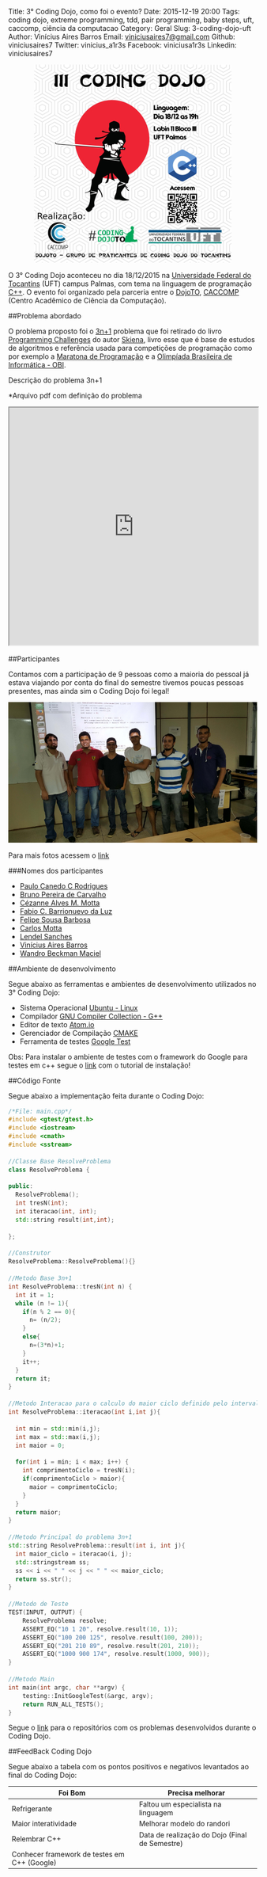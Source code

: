 Title: 3° Coding Dojo, como foi o evento?
Date: 2015-12-19 20:00
Tags: coding dojo, extreme programming, tdd, pair programming, baby steps, uft, caccomp, ciência da computacao
Category: Geral
Slug: 3-coding-dojo-uft
Author: Vinícius Aires Barros
Email:  viniciusaires7@gmail.com
Github: viniciusaires7
Twitter: vinicius_a1r3s
Facebook: viniciusa1r3s
Linkedin: viniciusaires7

<p align="center">
  <img src="https://raw.githubusercontent.com/dojoto/dojoto.github.io/pelican/content/images/viniciusaires7/3-dojo-banner.jpg"/>
</p>

O 3° Coding Dojo aconteceu no dia 18/12/2015 na <a target="_blank" href="http://www.uft.edu.br">Universidade Federal do Tocantins</a> (UFT) campus Palmas, com tema na linguagem de programação <a target="_blank" href="https://pt.wikipedia.org/wiki/C%2B%2B">C++</a>.
O evento foi organizado pela parceria entre o <a target="_blank" href="http://dojoto.info">DojoTO</a>, <a target="_blank" href="https://www.facebook.com/caccompuft">CACCOMP</a> (Centro Acadêmico de Ciência da Computação).

##Problema abordado

O problema proposto foi o [3n+1](https://uva.onlinejudge.org/index.php?option=com_onlinejudge&Itemid=8&page=show_problem&problem=36) problema que foi retirado do livro [Programming Challenges](http://www.programming-challenges.com/) do autor [Skiena](http://www3.cs.stonybrook.edu/~skiena/), livro esse que é base de estudos de algoritmos e referência usada para competições de programação como por exemplo a [Maratona de Programação](http://maratona.ime.usp.br/) e a [Olimpíada Brasileira de Informática - OBI](http://olimpiada.ic.unicamp.br/).

Descrição do problema 3n+1

*Arquivo pdf com definição do problema

<iframe src="https://drive.google.com/file/d/0BwOxXBIiBMq4ZXpUdzFVNEhfYkU/preview" width="100%" height="480"></iframe>

##Participantes

Contamos com a participação de 9 pessoas como a maioria do pessoal já estava viajando por conta do final do semestre tivemos poucas pessoas presentes, mas ainda sim o Coding Dojo foi legal!

<p align="center">
  <img src="https://raw.githubusercontent.com/dojoto/dojoto.github.io/pelican/content/images/viniciusaires7/coding-dojo-18-12-2015.jpg"/>
</p>

Para mais fotos acessem o [link](https://goo.gl/photos/RoLwwdiiWEd857Un6)

###Nomes dos participantes

- [Paulo Canedo C Rodrigues](https://www.facebook.com/paulocanedo)
- [Bruno Pereira de Carvalho](https://www.facebook.com/bruno.p.carvalho.754)
- [Cézanne Alves M. Motta](https://www.facebook.com/cezanne.alves)
- [Fabio C. Barrionuevo da Luz](https://www.facebook.com/fabiocbarrionuevo)
- [Felipe Sousa Barbosa](https://www.facebook.com/felipe.sousabarbosa.3)
- [Carlos Motta](https://www.facebook.com/carloscasca)
- [Lendel Sanches](https://www.facebook.com/Lendelsanches)
- [Vinícius Aires Barros](https://www.facebook.com/viniciusa1r3s)
- [Wandro Beckman Maciel](https://www.facebook.com/wandrobeckman)

##Ambiente de desenvolvimento

Segue abaixo as ferramentas e ambientes de desenvolvimento utilizados no 3° Coding Dojo:

- Sistema Operacional [Ubuntu - Linux](http://www.ubuntu.com)
- Compilador [GNU Compiler Collection - G++](https://gcc.gnu.org/)
- Editor de texto [Atom.io](http://www.atom.io)
- Gerenciador de Compilação [CMAKE](https://cmake.org/)
- Ferramenta de testes [Google Test](https://github.com/google/googletest)

Obs: Para instalar o ambiente de testes com o framework do Google para testes em c++ segue o [link](http://www.eriksmistad.no/getting-started-with-google-test-on-ubuntu/) com o tutorial de instalação!

##Código Fonte

Segue abaixo a implementação feita durante o Coding Dojo:

```c++
/*File: main.cpp*/
#include <gtest/gtest.h>
#include <iostream>
#include <cmath>
#include <sstream>

//Classe Base ResolveProblema
class ResolveProblema {

public:
  ResolveProblema();
  int tresN(int);
  int iteracao(int, int);
  std::string result(int,int);

};

//Construtor
ResolveProblema::ResolveProblema(){}

//Metodo Base 3n+1
int ResolveProblema::tresN(int n) {
  int it = 1;
  while (n != 1){
    if(n % 2 == 0){
      n= (n/2);
    }
    else{
      n=(3*n)+1;
    }
    it++;
  }
  return it;
}

//Metodo Interacao para o calculo do maior ciclo definido pelo intervalo i -> j
int ResolveProblema::iteracao(int i,int j){

  int min = std::min(i,j);
  int max = std::max(i,j);
  int maior = 0;

  for(int i = min; i < max; i++) {
    int comprimentoCiclo = tresN(i);
    if(comprimentoCiclo > maior){
      maior = comprimentoCiclo;
    }
  }
  return maior;
}

//Metodo Principal do problema 3n+1
std::string ResolveProblema::result(int i, int j){
  int maior_ciclo = iteracao(i, j);
  std::stringstream ss;
  ss << i << " " << j << " " << maior_ciclo;
  return ss.str();
}

//Metodo de Teste
TEST(INPUT, OUTPUT) {
    ResolveProblema resolve;
    ASSERT_EQ("10 1 20", resolve.result(10, 1));
	ASSERT_EQ("100 200 125", resolve.result(100, 200));
	ASSERT_EQ("201 210 89", resolve.result(201, 210));
	ASSERT_EQ("1000 900 174", resolve.result(1000, 900));
}

//Metodo Main
int main(int argc, char **argv) {
    testing::InitGoogleTest(&argc, argv);
    return RUN_ALL_TESTS();
}
```

Segue o [link](https://github.com/dojoto/arquivos-dojos) para o repositórios com os problemas desenvolvidos durante o Coding Dojo.

##FeedBack Coding Dojo

Segue abaixo a tabela com os pontos positivos e negativos levantados ao final do Coding Dojo:

|Foi Bom|Precisa melhorar|
|---|---|
|Refrigerante|Faltou um especialista na linguagem|
|Maior interatividade|Melhorar modelo do randori|
|Relembrar C++|Data de realização do Dojo (Final de Semestre)|
|Conhecer framework de testes em C++ (Google)||
